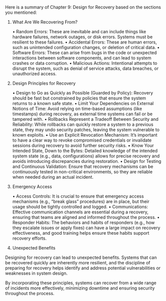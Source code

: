 Here is a summary of Chapter 9: Design for Recovery based on the sections you mentioned:

1. What Are We Recovering From?

	•	Random Errors: These are inevitable and can include things like hardware failures, network outages, or disk errors. Systems must be resilient to these failures.
	•	Accidental Errors: These are human errors, such as unintended configuration changes, or deletion of critical data.
	•	Software Errors: These can arise from bugs in the code or unexpected interactions between software components, and can lead to system crashes or data corruption.
	•	Malicious Actions: Intentional attempts to disrupt the system, such as denial of service attacks, data breaches, or unauthorized access.

2. Design Principles for Recovery

	•	Design to Go as Quickly as Possible (Guarded by Policy): Recovery should be fast but constrained by policies that ensure the system returns to a known safe state.
	•	Limit Your Dependencies on External Notions of Time: Avoid relying on time-based assumptions (like timestamps) during recovery, as external time systems can fail or be tampered with.
	•	Rollbacks Represent a Tradeoff Between Security and Reliability: While rollbacks can quickly restore a system to a previous state, they may undo security patches, leaving the system vulnerable to known exploits.
	•	Use an Explicit Revocation Mechanism: It’s important to have a clear way to revoke compromised credentials or invalidate sessions during recovery to avoid further security risks.
	•	Know Your Intended State, Down to the Bytes: Detailed knowledge of the intended system state (e.g., data, configurations) allows for precise recovery and avoids introducing discrepancies during restoration.
	•	Design for Testing and Continuous Validation: Ensure that recovery mechanisms can be continuously tested in non-critical environments, so they are reliable when needed during an actual incident.

3. Emergency Access

	•	Access Controls: It is crucial to ensure that emergency access mechanisms (e.g., “break glass” procedures) are in place, but their usage should be tightly controlled and logged.
	•	Communications: Effective communication channels are essential during a recovery, ensuring that teams are aligned and informed throughout the process.
	•	Responder Habits: The behaviors and habits of responders (e.g., how they escalate issues or apply fixes) can have a large impact on recovery effectiveness, and good training helps ensure these habits support recovery efforts.

4. Unexpected Benefits

Designing for recovery can lead to unexpected benefits. Systems that can be recovered quickly are inherently more resilient, and the discipline of preparing for recovery helps identify and address potential vulnerabilities or weaknesses in system design.

By incorporating these principles, systems can recover from a wide range of incidents more effectively, minimizing downtime and ensuring security throughout the process.
